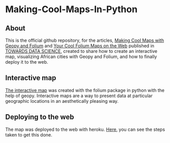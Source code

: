 # Making-Cool-Maps-In-Python
## About
This is the official github repository, for the articles, [Making Cool Maps with Geopy and Folium](https://towardsdatascience.com/making-simple-maps-with-folium-and-geopy-4b9e8ab98c00) and [Your Cool Folium Maps on the Web](https://towardsdatascience.com/your-cool-folium-maps-on-the-web-313f9d1a6bcd) published in [TOWARDS DATA SCIENCE](https://towardsdatascience.com/), created to share how to create an interactive map, visualizing African cities with Geopy and Folium, and how to finally deploy it to the web. 

## Interactive map
[The interactive map](https://interactive-folium-map.herokuapp.com) was created with the folium package in python with the help of geopy.
Interactive maps are a way to present data at particular geographic locations in an aesthetically pleasing way. 

## Deploying to the web
The map was deployed to the web with heroku. [Here](https://towardsdatascience.com/your-cool-folium-maps-on-the-web-313f9d1a6bcd), you can see the steps taken to get this done.
